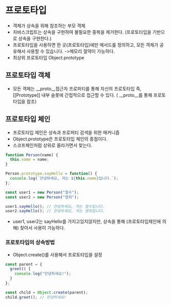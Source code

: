 # 프로토타입
- 객체가 상속을 위해 참조하는 부모 객체
- 자바스크립트는 상속을 구현하여 불필요한 중복을 제거한다. (프로토타입을 기반으로 상속을 구현한다.)
- 프로토타입을 사용하면 한 곳(프로토타입)에만 메서드를 정의하고, 모든 객체가 공유해서 사용할 수 있습니다. ->메모리 절약이 가능하다.
- 최상위 프로토타입 Object.prototype 

## 프로토타입 객체
 - 모든 객체는 __proto__접근자 프로퍼티를 통해 자신의 프로토타입 즉,[[Prototype]] 내부 슬롯에 간접적으로 접근할 수 있다. ( __proto__를 통해 프로토타입을 참조)

## 프로토타입 체인
 - 프로토타입 체인은 상속과 프로퍼티 검색을 위한 매커니즘
 - Object.prototype은 프로토타입 체인의 종점이다.
 - 스코프체인처럼 상위로 올라가면서 찾는다.


```typescript
function Person(name) {
  this.name = name;
}

Person.prototype.sayHello = function() {
  console.log(`안녕하세요, 저는 ${this.name}입니다.`);
};

const user1 = new Person("철수");
const user2 = new Person("영희");

user1.sayHello(); // 안녕하세요, 저는 철수입니다.
user2.sayHello(); // 안녕하세요, 저는 영희입니다.
```
- user1, user2는 sayHello를 가지고있지않지만, 상속을 통해 (프로토타입체인에 의해) 찾아서 사용이 가능하다.

### 프로토타입의 상속방법
- Object.create()를 사용해서 프로토타입을 설정
```typescript
const parent = {
  greet() {
    console.log("안녕하세요!");
  }
};

const child = Object.create(parent);
child.greet(); // 안녕하세요!
```
